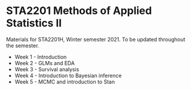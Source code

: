 # STA2201 Methods of Applied Statistics II

Materials for STA2201H, Winter semester 2021. To be updated throughout the semester. 

- Week 1 - Introduction
- Week 2 - GLMs and EDA
- Week 3 - Survival analysis
- Week 4 - Introduction to Bayesian inference
- Week 5 - MCMC and introduction to Stan
